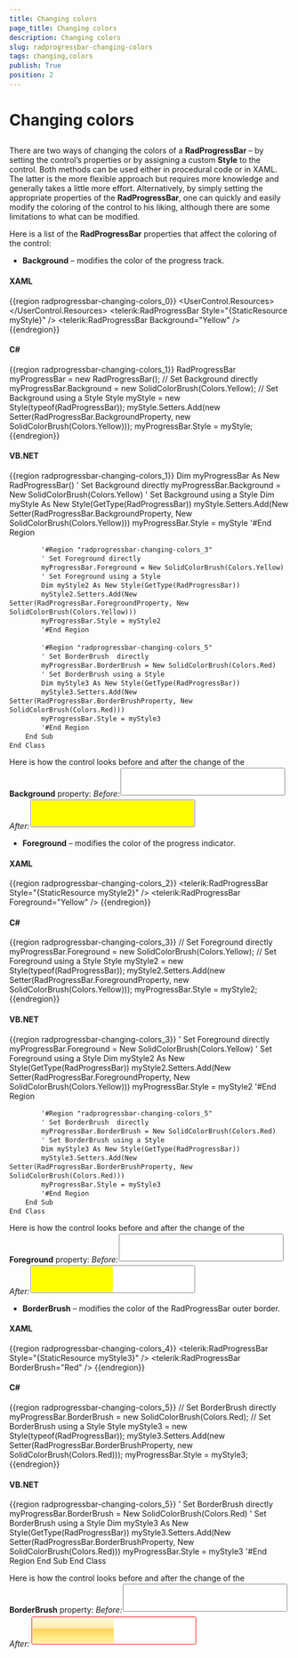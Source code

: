 ```yaml
---
title: Changing colors
page_title: Changing colors
description: Changing colors
slug: radprogressbar-changing-colors
tags: changing,colors
publish: True
position: 2
---
```


# Changing colors



## 

There are two ways of changing the colors of a __RadProgressBar__ – by setting the control’s properties or by
      assigning a custom __Style__ to the control. Both methods can be used either in procedural code or in XAML. 
      The latter is the more flexible approach but requires more knowledge and generally takes a little more effort. 
      Alternatively, by simply setting the appropriate properties of the __RadProgressBar__, one can quickly and easily
      modify the coloring of the control to his liking, although there are some limitations to what can be modified.
      

Here is a list of the __RadProgressBar__ properties that affect the coloring of the control:

* __Background__ – modifies the color of the progress track.
						

#### __XAML__

{{region radprogressbar-changing-colors_0}}
	    <UserControl.Resources>
	        <Style x:Key="myStyle" TargetType="telerik:RadProgressBar">
	            <Setter Property="Background" Value="Yellow" />
	        </Style>
	    </UserControl.Resources>
	    <Grid>
	        <!-- Set Background using a Style  -->
	        <telerik:RadProgressBar Style="{StaticResource myStyle}" />
	        <!-- Set Background directly -->
	        <telerik:RadProgressBar Background="Yellow" />
	    </Grid>
	{{endregion}}



#### __C#__

{{region radprogressbar-changing-colors_1}}
				RadProgressBar myProgressBar = new RadProgressBar();
				// Set Background directly 
				myProgressBar.Background = new SolidColorBrush(Colors.Yellow);
				// Set Background using a Style
				Style myStyle = new Style(typeof(RadProgressBar));
				myStyle.Setters.Add(new Setter(RadProgressBar.BackgroundProperty, new SolidColorBrush(Colors.Yellow)));
				myProgressBar.Style = myStyle;
	{{endregion}}



#### __VB.NET__

{{region radprogressbar-changing-colors_1}}
			Dim myProgressBar As New RadProgressBar()
			' Set Background directly 
			myProgressBar.Background = New SolidColorBrush(Colors.Yellow)
			' Set Background using a Style
			Dim myStyle As New Style(GetType(RadProgressBar))
			myStyle.Setters.Add(New Setter(RadProgressBar.BackgroundProperty, New SolidColorBrush(Colors.Yellow)))
			myProgressBar.Style = myStyle
			'#End Region
	
			'#Region "radprogressbar-changing-colors_3"
			' Set Foreground directly
			myProgressBar.Foreground = New SolidColorBrush(Colors.Yellow)
			' Set Foreground using a Style
			Dim myStyle2 As New Style(GetType(RadProgressBar))
			myStyle2.Setters.Add(New Setter(RadProgressBar.ForegroundProperty, New SolidColorBrush(Colors.Yellow)))
			myProgressBar.Style = myStyle2
			'#End Region
	
			'#Region "radprogressbar-changing-colors_5"
			' Set BorderBrush  directly
			myProgressBar.BorderBrush = New SolidColorBrush(Colors.Red)
			' Set BorderBrush using a Style
			Dim myStyle3 As New Style(GetType(RadProgressBar))
			myStyle3.Setters.Add(New Setter(RadProgressBar.BorderBrushProperty, New SolidColorBrush(Colors.Red)))
			myProgressBar.Style = myStyle3
			'#End Region
		End Sub
	End Class

Here is how the control looks before and after the change of the __Background__ property:
						*Before:*![Rad Progress Bar default](images/RadProgressBar_default.png)*After:*![Rad Progress Bar yellow background](images/RadProgressBar_yellow_background.png)

* __Foreground__ – modifies the color of the progress indicator.
						

#### __XAML__

{{region radprogressbar-changing-colors_2}}
	    <Style x:Key="myStyle2" TargetType="telerik:RadProgressBar">
	        <Setter Property="Foreground" Value="Yellow" />
	    </Style>
	    <!--  Set Foreground using a Style  -->
	    <telerik:RadProgressBar Style="{StaticResource myStyle2}" />
	    <!--  Set Foreground directly  -->
	    <telerik:RadProgressBar Foreground="Yellow" />
	{{endregion}}



#### __C#__

{{region radprogressbar-changing-colors_3}}
				// Set Foreground directly
				myProgressBar.Foreground = new SolidColorBrush(Colors.Yellow);
				// Set Foreground using a Style
				Style myStyle2 = new Style(typeof(RadProgressBar));
				myStyle2.Setters.Add(new Setter(RadProgressBar.ForegroundProperty, new SolidColorBrush(Colors.Yellow)));
				myProgressBar.Style = myStyle2;
	{{endregion}}



#### __VB.NET__

{{region radprogressbar-changing-colors_3}}
			' Set Foreground directly
			myProgressBar.Foreground = New SolidColorBrush(Colors.Yellow)
			' Set Foreground using a Style
			Dim myStyle2 As New Style(GetType(RadProgressBar))
			myStyle2.Setters.Add(New Setter(RadProgressBar.ForegroundProperty, New SolidColorBrush(Colors.Yellow)))
			myProgressBar.Style = myStyle2
			'#End Region
	
			'#Region "radprogressbar-changing-colors_5"
			' Set BorderBrush  directly
			myProgressBar.BorderBrush = New SolidColorBrush(Colors.Red)
			' Set BorderBrush using a Style
			Dim myStyle3 As New Style(GetType(RadProgressBar))
			myStyle3.Setters.Add(New Setter(RadProgressBar.BorderBrushProperty, New SolidColorBrush(Colors.Red)))
			myProgressBar.Style = myStyle3
			'#End Region
		End Sub
	End Class

Here is how the control looks before and after the change of the __Foreground__ property:
						*Before:*![Rad Progress Bar default](images/RadProgressBar_default.png)*After:*![Rad Progress Bar yellow foreground](images/RadProgressBar_yellow_foreground.png)

* __BorderBrush__ – modifies the color of the
							RadProgressBar outer border.
						

#### __XAML__

{{region radprogressbar-changing-colors_4}}
	    <Style x:Key="myStyle3" TargetType="telerik:RadProgressBar">
	        <Setter Property="BorderBrush" Value="Red" />
	    </Style>
	    <!--  Set BorderBrush using a Style  -->
	    <telerik:RadProgressBar Style="{StaticResource myStyle3}" />
	    <!--  Set BorderBrush directly  -->
	    <telerik:RadProgressBar BorderBrush="Red" />
	{{endregion}}



#### __C#__

{{region radprogressbar-changing-colors_5}}
				// Set BorderBrush  directly
				myProgressBar.BorderBrush = new SolidColorBrush(Colors.Red);
				// Set BorderBrush using a Style
				Style myStyle3 = new Style(typeof(RadProgressBar));
				myStyle3.Setters.Add(new Setter(RadProgressBar.BorderBrushProperty, new SolidColorBrush(Colors.Red)));
				myProgressBar.Style = myStyle3;
	{{endregion}}



#### __VB.NET__

{{region radprogressbar-changing-colors_5}}
			' Set BorderBrush  directly
			myProgressBar.BorderBrush = New SolidColorBrush(Colors.Red)
			' Set BorderBrush using a Style
			Dim myStyle3 As New Style(GetType(RadProgressBar))
			myStyle3.Setters.Add(New Setter(RadProgressBar.BorderBrushProperty, New SolidColorBrush(Colors.Red)))
			myProgressBar.Style = myStyle3
			'#End Region
		End Sub
	End Class

Here is how the control looks before and after the change of the
							__BorderBrush__ property:
						*Before:*![Rad Progress Bar default](images/RadProgressBar_default.png)*After:*![Rad Progress Bar red border](images/RadProgressBar_red_border.png)
